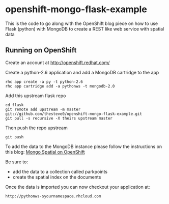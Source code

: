 openshift-mongo-flask-example
=============================

This is the code to go along with the OpenShift blog piece on how to use Flask (python) with MongoDB to create a REST like web service with spatial data

Running on OpenShift
----------------------------

Create an account at http://openshift.redhat.com/

Create a python-2.6 application and add a MongoDB cartridge to the app

    rhc app create -a py -t python-2.6
    rhc app cartridge add -a pythonws -t mongodb-2.0

Add this upstream flask repo

    cd flask
    git remote add upstream -m master git://github.com/thesteve0/openshift-mongo-flask-example.git
    git pull -s recursive -X theirs upstream master
    
Then push the repo upstream

    git push
    
To add the data to the MongoDB instance please follow the instructions on this blog:
[Mongo Spatial on OpenShift](https://openshift.redhat.com/community/blogs/spatial-mongodb-in-openshift-be-the-next-foursquare-part-1)

Be sure to:

- add the data to a collection called parkpoints
- create the spatial index on the documents

Once the data is imported you can now checkout your application at:

    http://pythonws-$yournamespace.rhcloud.com
    
    

